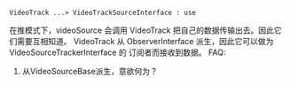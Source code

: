 ```plantuml
VideoTrack ...> VideoTrackSourceInterface : use
```
在推模式下，videoSource 会调用 VideoTrack 把自己的数据传输出去。因此它们需要互相知道。
VideoTrack 从 ObserverInterface 派生，因此它可以做为 VideoSourceTrackerInterface 的 订阅者而接收到数据。
FAQ:
1. 从VideoSourceBase派生，意欲何为？
